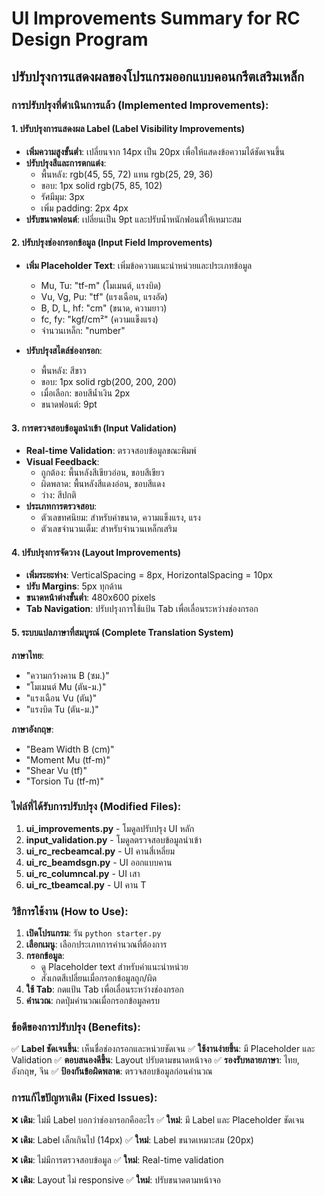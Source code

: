 # UI Improvements Summary for RC Design Program

## ปรับปรุงการแสดงผลของโปรแกรมออกแบบคอนกรีตเสริมเหล็ก

### การปรับปรุงที่ดำเนินการแล้ว (Implemented Improvements):

#### 1. ปรับปรุงการแสดงผล Label (Label Visibility Improvements)
- **เพิ่มความสูงขั้นต่ำ**: เปลี่ยนจาก 14px เป็น 20px เพื่อให้แสดงข้อความได้ชัดเจนขึ้น
- **ปรับปรุงสีและการตกแต่ง**: 
  - พื้นหลัง: rgb(45, 55, 72) แทน rgb(25, 29, 36)
  - ขอบ: 1px solid rgb(75, 85, 102)
  - รัศมีมุม: 3px
  - เพิ่ม padding: 2px 4px
- **ปรับขนาดฟอนต์**: เปลี่ยนเป็น 9pt และปรับน้ำหนักฟอนต์ให้เหมาะสม

#### 2. ปรับปรุงช่องกรอกข้อมูล (Input Field Improvements)
- **เพิ่ม Placeholder Text**: เพิ่มข้อความแนะนำหน่วยและประเภทข้อมูล
  - Mu, Tu: "tf-m" (โมเมนต์, แรงบิด)
  - Vu, Vg, Pu: "tf" (แรงเฉือน, แรงอัด)
  - B, D, L, hf: "cm" (ขนาด, ความยาว)
  - fc, fy: "kgf/cm²" (ความแข็งแรง)
  - จำนวนเหล็ก: "number"

- **ปรับปรุงสไตล์ช่องกรอก**:
  - พื้นหลัง: สีขาว
  - ขอบ: 1px solid rgb(200, 200, 200)
  - เมื่อเลือก: ขอบสีน้ำเงิน 2px
  - ขนาดฟอนต์: 9pt

#### 3. การตรวจสอบข้อมูลนำเข้า (Input Validation)
- **Real-time Validation**: ตรวจสอบข้อมูลขณะพิมพ์
- **Visual Feedback**:
  - ถูกต้อง: พื้นหลังสีเขียวอ่อน, ขอบสีเขียว
  - ผิดพลาด: พื้นหลังสีแดงอ่อน, ขอบสีแดง
  - ว่าง: สีปกติ
- **ประเภทการตรวจสอบ**:
  - ตัวเลขทศนิยม: สำหรับค่าขนาด, ความแข็งแรง, แรง
  - ตัวเลขจำนวนเต็ม: สำหรับจำนวนเหล็กเสริม

#### 4. ปรับปรุงการจัดวาง (Layout Improvements)
- **เพิ่มระยะห่าง**: VerticalSpacing = 8px, HorizontalSpacing = 10px
- **ปรับ Margins**: 5px ทุกด้าน
- **ขนาดหน้าต่างขั้นต่ำ**: 480x600 pixels
- **Tab Navigation**: ปรับปรุงการใช้แป้น Tab เพื่อเลื่อนระหว่างช่องกรอก

#### 5. ระบบแปลภาษาที่สมบูรณ์ (Complete Translation System)
**ภาษาไทย**:
- "ความกว้างคาน B (ซม.)"
- "โมเมนต์ Mu (ตัน-ม.)"
- "แรงเฉือน Vu (ตัน)"
- "แรงบิด Tu (ตัน-ม.)"

**ภาษาอังกฤษ**:
- "Beam Width B (cm)"
- "Moment Mu (tf-m)"
- "Shear Vu (tf)"
- "Torsion Tu (tf-m)"

### ไฟล์ที่ได้รับการปรับปรุง (Modified Files):

1. **ui_improvements.py** - โมดูลปรับปรุง UI หลัก
2. **input_validation.py** - โมดูลตรวจสอบข้อมูลนำเข้า
3. **ui_rc_recbeamcal.py** - UI คานสี่เหลี่ยม
4. **ui_rc_beamdsgn.py** - UI ออกแบบคาน
5. **ui_rc_columncal.py** - UI เสา
6. **ui_rc_tbeamcal.py** - UI คาน T

### วิธีการใช้งาน (How to Use):

1. **เปิดโปรแกรม**: รัน `python starter.py`
2. **เลือกเมนู**: เลือกประเภทการคำนวณที่ต้องการ
3. **กรอกข้อมูล**: 
   - ดู Placeholder text สำหรับคำแนะนำหน่วย
   - สังเกตสีเปลี่ยนเมื่อกรอกข้อมูลถูก/ผิด
4. **ใช้ Tab**: กดแป้น Tab เพื่อเลื่อนระหว่างช่องกรอก
5. **คำนวณ**: กดปุ่มคำนวณเมื่อกรอกข้อมูลครบ

### ข้อดีของการปรับปรุง (Benefits):

✅ **Label ชัดเจนขึ้น**: เห็นชื่อช่องกรอกและหน่วยชัดเจน
✅ **ใช้งานง่ายขึ้น**: มี Placeholder และ Validation
✅ **ตอบสนองดีขึ้น**: Layout ปรับตามขนาดหน้าจอ
✅ **รองรับหลายภาษา**: ไทย, อังกฤษ, จีน
✅ **ป้องกันข้อผิดพลาด**: ตรวจสอบข้อมูลก่อนคำนวณ

### การแก้ไขปัญหาเดิม (Fixed Issues):

❌ **เดิม**: ไม่มี Label บอกว่าช่องกรอกคืออะไร
✅ **ใหม่**: มี Label และ Placeholder ชัดเจน

❌ **เดิม**: Label เล็กเกินไป (14px)
✅ **ใหม่**: Label ขนาดเหมาะสม (20px)

❌ **เดิม**: ไม่มีการตรวจสอบข้อมูล
✅ **ใหม่**: Real-time validation

❌ **เดิม**: Layout ไม่ responsive
✅ **ใหม่**: ปรับขนาดตามหน้าจอ
